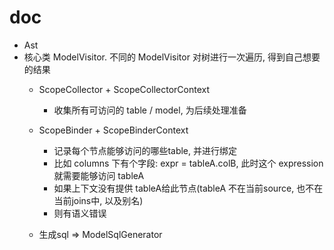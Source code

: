 # doc

- Ast
- 核心类 ModelVisitor. 不同的 ModelVisitor 对树进行一次遍历, 得到自己想要的结果
  - ScopeCollector + ScopeCollectorContext
    - 收集所有可访问的 table / model, 为后续处理准备

  - ScopeBinder + ScopeBinderContext
    - 记录每个节点能够访问的哪些table, 并进行绑定
    - 比如 columns 下有个字段: expr = tableA.colB, 此时这个 expression 就需要能够访问 tableA
    - 如果上下文没有提供 tableA给此节点(tableA 不在当前source, 也不在当前joins中, 以及别名)
    - 则有语义错误

  - 生成sql => ModelSqlGenerator
